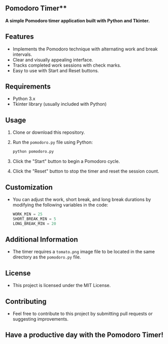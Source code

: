 ## Pomodoro Timer**

**A simple Pomodoro timer application built with Python and Tkinter.**

## Features

- Implements the Pomodoro technique with alternating work and break intervals.
- Clear and visually appealing interface.
- Tracks completed work sessions with check marks.
- Easy to use with Start and Reset buttons.

## Requirements

- Python 3.x
- Tkinter library (usually included with Python)

## Usage

1. Clone or download this repository.
2. Run the `pomodoro.py` file using Python:

   ```bash
   python pomodoro.py
   ```

3. Click the "Start" button to begin a Pomodoro cycle.
4. Click the "Reset" button to stop the timer and reset the session count.

## Customization

- You can adjust the work, short break, and long break durations by modifying the following variables in the code:

   ```python
   WORK_MIN = 25
   SHORT_BREAK_MIN = 5
   LONG_BREAK_MIN = 20
   ```

## Additional Information

- The timer requires a `tomato.png` image file to be located in the same directory as the `pomodoro.py` file.

## License

- This project is licensed under the MIT License.

## Contributing

- Feel free to contribute to this project by submitting pull requests or suggesting improvements.

## Have a productive day with the Pomodoro Timer! 
